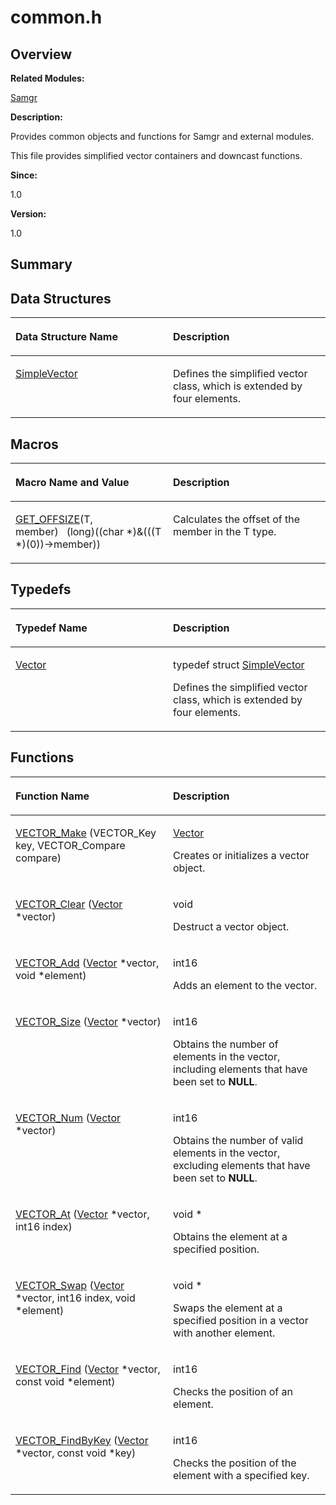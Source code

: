 # common.h<a name="ZH-CN_TOPIC_0000001054748147"></a>

## **Overview**<a name="section917562391090253"></a>

**Related Modules:**

[Samgr](Samgr.md)

**Description:**

Provides common objects and functions for Samgr and external modules. 

This file provides simplified vector containers and downcast functions. 

**Since:**

1.0

**Version:**

1.0

## **Summary**<a name="section207963847090253"></a>

## Data Structures<a name="nested-classes"></a>

<a name="table1041402256090253"></a>
<table><thead align="left"><tr id="row575764760090253"><th class="cellrowborder" valign="top" width="50%" id="mcps1.1.3.1.1"><p id="p1958633150090253"><a name="p1958633150090253"></a><a name="p1958633150090253"></a>Data Structure Name</p>
</th>
<th class="cellrowborder" valign="top" width="50%" id="mcps1.1.3.1.2"><p id="p607088803090253"><a name="p607088803090253"></a><a name="p607088803090253"></a>Description</p>
</th>
</tr>
</thead>
<tbody><tr id="row176264653090253"><td class="cellrowborder" valign="top" width="50%" headers="mcps1.1.3.1.1 "><p id="p1672025839090253"><a name="p1672025839090253"></a><a name="p1672025839090253"></a><a href="SimpleVector.md">SimpleVector</a></p>
</td>
<td class="cellrowborder" valign="top" width="50%" headers="mcps1.1.3.1.2 "><p id="p126749333090253"><a name="p126749333090253"></a><a name="p126749333090253"></a>Defines the simplified vector class, which is extended by four elements. </p>
</td>
</tr>
</tbody>
</table>

## Macros<a name="define-members"></a>

<a name="table1823955663090253"></a>
<table><thead align="left"><tr id="row153689233090253"><th class="cellrowborder" valign="top" width="50%" id="mcps1.1.3.1.1"><p id="p448270990090253"><a name="p448270990090253"></a><a name="p448270990090253"></a>Macro Name and Value</p>
</th>
<th class="cellrowborder" valign="top" width="50%" id="mcps1.1.3.1.2"><p id="p1451378623090253"><a name="p1451378623090253"></a><a name="p1451378623090253"></a>Description</p>
</th>
</tr>
</thead>
<tbody><tr id="row796156066090253"><td class="cellrowborder" valign="top" width="50%" headers="mcps1.1.3.1.1 "><p id="p1196137381090253"><a name="p1196137381090253"></a><a name="p1196137381090253"></a><a href="Samgr.md#gab094855efe05ae51eaaf3e0ddf0346cc">GET_OFFSIZE</a>(T, member)&nbsp;&nbsp;&nbsp;(long)((char *)&amp;(((T *)(0))-&gt;member))</p>
</td>
<td class="cellrowborder" valign="top" width="50%" headers="mcps1.1.3.1.2 "><p id="p541446860090253"><a name="p541446860090253"></a><a name="p541446860090253"></a>Calculates the offset of the member in the T type. </p>
</td>
</tr>
</tbody>
</table>

## Typedefs<a name="typedef-members"></a>

<a name="table1075790323090253"></a>
<table><thead align="left"><tr id="row625798343090253"><th class="cellrowborder" valign="top" width="50%" id="mcps1.1.3.1.1"><p id="p1982495866090253"><a name="p1982495866090253"></a><a name="p1982495866090253"></a>Typedef Name</p>
</th>
<th class="cellrowborder" valign="top" width="50%" id="mcps1.1.3.1.2"><p id="p1812322960090253"><a name="p1812322960090253"></a><a name="p1812322960090253"></a>Description</p>
</th>
</tr>
</thead>
<tbody><tr id="row1288084268090253"><td class="cellrowborder" valign="top" width="50%" headers="mcps1.1.3.1.1 "><p id="p170812912090253"><a name="p170812912090253"></a><a name="p170812912090253"></a><a href="Samgr.md#ga255ca81c214b8a94a90f786ceef94514">Vector</a></p>
</td>
<td class="cellrowborder" valign="top" width="50%" headers="mcps1.1.3.1.2 "><p id="p1998565861090253"><a name="p1998565861090253"></a><a name="p1998565861090253"></a>typedef struct <a href="SimpleVector.md">SimpleVector</a>&nbsp;</p>
<p id="p1600376810090253"><a name="p1600376810090253"></a><a name="p1600376810090253"></a>Defines the simplified vector class, which is extended by four elements. </p>
</td>
</tr>
</tbody>
</table>

## Functions<a name="func-members"></a>

<a name="table1931269751090253"></a>
<table><thead align="left"><tr id="row951551819090253"><th class="cellrowborder" valign="top" width="50%" id="mcps1.1.3.1.1"><p id="p72149921090253"><a name="p72149921090253"></a><a name="p72149921090253"></a>Function Name</p>
</th>
<th class="cellrowborder" valign="top" width="50%" id="mcps1.1.3.1.2"><p id="p466152835090253"><a name="p466152835090253"></a><a name="p466152835090253"></a>Description</p>
</th>
</tr>
</thead>
<tbody><tr id="row910526754090253"><td class="cellrowborder" valign="top" width="50%" headers="mcps1.1.3.1.1 "><p id="p1120587951090253"><a name="p1120587951090253"></a><a name="p1120587951090253"></a><a href="Samgr.md#gae790345f8a2863c143bfee4bab3fb6d7">VECTOR_Make</a> (VECTOR_Key key, VECTOR_Compare compare)</p>
</td>
<td class="cellrowborder" valign="top" width="50%" headers="mcps1.1.3.1.2 "><p id="p1925406323090253"><a name="p1925406323090253"></a><a name="p1925406323090253"></a><a href="Samgr.md#ga255ca81c214b8a94a90f786ceef94514">Vector</a>&nbsp;</p>
<p id="p430206460090253"><a name="p430206460090253"></a><a name="p430206460090253"></a>Creates or initializes a vector object. </p>
</td>
</tr>
<tr id="row2135362259090253"><td class="cellrowborder" valign="top" width="50%" headers="mcps1.1.3.1.1 "><p id="p1349790793090253"><a name="p1349790793090253"></a><a name="p1349790793090253"></a><a href="Samgr.md#gaebfe9ac38f2667d61bf39420aa8e7035">VECTOR_Clear</a> (<a href="Samgr.md#ga255ca81c214b8a94a90f786ceef94514">Vector</a> *vector)</p>
</td>
<td class="cellrowborder" valign="top" width="50%" headers="mcps1.1.3.1.2 "><p id="p345664392090253"><a name="p345664392090253"></a><a name="p345664392090253"></a>void&nbsp;</p>
<p id="p579563299090253"><a name="p579563299090253"></a><a name="p579563299090253"></a>Destruct a vector object. </p>
</td>
</tr>
<tr id="row1810354472090253"><td class="cellrowborder" valign="top" width="50%" headers="mcps1.1.3.1.1 "><p id="p948554496090253"><a name="p948554496090253"></a><a name="p948554496090253"></a><a href="Samgr.md#ga234ba2452c973e9fa4a8be47eaea9d06">VECTOR_Add</a> (<a href="Samgr.md#ga255ca81c214b8a94a90f786ceef94514">Vector</a> *vector, void *element)</p>
</td>
<td class="cellrowborder" valign="top" width="50%" headers="mcps1.1.3.1.2 "><p id="p288447048090253"><a name="p288447048090253"></a><a name="p288447048090253"></a>int16&nbsp;</p>
<p id="p632665072090253"><a name="p632665072090253"></a><a name="p632665072090253"></a>Adds an element to the vector. </p>
</td>
</tr>
<tr id="row648958554090253"><td class="cellrowborder" valign="top" width="50%" headers="mcps1.1.3.1.1 "><p id="p306425308090253"><a name="p306425308090253"></a><a name="p306425308090253"></a><a href="Samgr.md#ga1432f30c136d14bc00414d883d8be3bd">VECTOR_Size</a> (<a href="Samgr.md#ga255ca81c214b8a94a90f786ceef94514">Vector</a> *vector)</p>
</td>
<td class="cellrowborder" valign="top" width="50%" headers="mcps1.1.3.1.2 "><p id="p1535693346090253"><a name="p1535693346090253"></a><a name="p1535693346090253"></a>int16&nbsp;</p>
<p id="p25337563090253"><a name="p25337563090253"></a><a name="p25337563090253"></a>Obtains the number of elements in the vector, including elements that have been set to <strong id="b611608716090253"><a name="b611608716090253"></a><a name="b611608716090253"></a>NULL</strong>. </p>
</td>
</tr>
<tr id="row1534092227090253"><td class="cellrowborder" valign="top" width="50%" headers="mcps1.1.3.1.1 "><p id="p1394281776090253"><a name="p1394281776090253"></a><a name="p1394281776090253"></a><a href="Samgr.md#ga90523bfd48091a0135f74670076af4d5">VECTOR_Num</a> (<a href="Samgr.md#ga255ca81c214b8a94a90f786ceef94514">Vector</a> *vector)</p>
</td>
<td class="cellrowborder" valign="top" width="50%" headers="mcps1.1.3.1.2 "><p id="p1505673030090253"><a name="p1505673030090253"></a><a name="p1505673030090253"></a>int16&nbsp;</p>
<p id="p1555592269090253"><a name="p1555592269090253"></a><a name="p1555592269090253"></a>Obtains the number of valid elements in the vector, excluding elements that have been set to <strong id="b1728477789090253"><a name="b1728477789090253"></a><a name="b1728477789090253"></a>NULL</strong>. </p>
</td>
</tr>
<tr id="row758959612090253"><td class="cellrowborder" valign="top" width="50%" headers="mcps1.1.3.1.1 "><p id="p23069766090253"><a name="p23069766090253"></a><a name="p23069766090253"></a><a href="Samgr.md#ga75210ba0bd37a38a1902c4904e61246a">VECTOR_At</a> (<a href="Samgr.md#ga255ca81c214b8a94a90f786ceef94514">Vector</a> *vector, int16 index)</p>
</td>
<td class="cellrowborder" valign="top" width="50%" headers="mcps1.1.3.1.2 "><p id="p199554158090253"><a name="p199554158090253"></a><a name="p199554158090253"></a>void *&nbsp;</p>
<p id="p667439705090253"><a name="p667439705090253"></a><a name="p667439705090253"></a>Obtains the element at a specified position. </p>
</td>
</tr>
<tr id="row193217981090253"><td class="cellrowborder" valign="top" width="50%" headers="mcps1.1.3.1.1 "><p id="p1971292744090253"><a name="p1971292744090253"></a><a name="p1971292744090253"></a><a href="Samgr.md#ga7f435d33ba61d145de9d5892b68a0eda">VECTOR_Swap</a> (<a href="Samgr.md#ga255ca81c214b8a94a90f786ceef94514">Vector</a> *vector, int16 index, void *element)</p>
</td>
<td class="cellrowborder" valign="top" width="50%" headers="mcps1.1.3.1.2 "><p id="p459827829090253"><a name="p459827829090253"></a><a name="p459827829090253"></a>void *&nbsp;</p>
<p id="p2025902525090253"><a name="p2025902525090253"></a><a name="p2025902525090253"></a>Swaps the element at a specified position in a vector with another element. </p>
</td>
</tr>
<tr id="row367732658090253"><td class="cellrowborder" valign="top" width="50%" headers="mcps1.1.3.1.1 "><p id="p1351171885090253"><a name="p1351171885090253"></a><a name="p1351171885090253"></a><a href="Samgr.md#gaabc5b0eda1ee6889411e6dacb233cb07">VECTOR_Find</a> (<a href="Samgr.md#ga255ca81c214b8a94a90f786ceef94514">Vector</a> *vector, const void *element)</p>
</td>
<td class="cellrowborder" valign="top" width="50%" headers="mcps1.1.3.1.2 "><p id="p1028569945090253"><a name="p1028569945090253"></a><a name="p1028569945090253"></a>int16&nbsp;</p>
<p id="p934240726090253"><a name="p934240726090253"></a><a name="p934240726090253"></a>Checks the position of an element. </p>
</td>
</tr>
<tr id="row243034961090253"><td class="cellrowborder" valign="top" width="50%" headers="mcps1.1.3.1.1 "><p id="p470465466090253"><a name="p470465466090253"></a><a name="p470465466090253"></a><a href="Samgr.md#gac65bc6dc959a90d95dff93368abd97c7">VECTOR_FindByKey</a> (<a href="Samgr.md#ga255ca81c214b8a94a90f786ceef94514">Vector</a> *vector, const void *key)</p>
</td>
<td class="cellrowborder" valign="top" width="50%" headers="mcps1.1.3.1.2 "><p id="p453944916090253"><a name="p453944916090253"></a><a name="p453944916090253"></a>int16&nbsp;</p>
<p id="p1406605495090253"><a name="p1406605495090253"></a><a name="p1406605495090253"></a>Checks the position of the element with a specified key. </p>
</td>
</tr>
</tbody>
</table>

